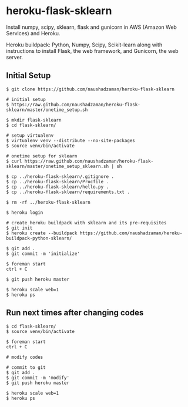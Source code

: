 heroku-flask-sklearn
====================
Install numpy, scipy, sklearn, flask and gunicorn in AWS (Amazon Web Services) and Heroku. 

Heroku buildpack: Python, Numpy, Scipy, Scikit-learn along with instructions to install Flask, the web framework, and Gunicorn, the web server.

Initial Setup 
-----
	$ git clone https://github.com/naushadzaman/heroku-flask-sklearn
	
	# initial setup 
	$ https://raw.github.com/naushadzaman/heroku-flask-sklearn/master/onetime_setup.sh
	
	$ mkdir flask-sklearn
	$ cd flask-sklearn/
	
	# setup virtualenv 
	$ virtualenv venv --distribute --no-site-packages
	$ source venv/bin/activate
		
	# onetime setup for sklearn 
	$ curl https://raw.github.com/naushadzaman/heroku-flask-sklearn/master/onetime_setup_sklearn.sh | sh
	
	$ cp ../heroku-flask-sklearn/.gitignore .
	$ cp ../heroku-flask-sklearn/Procfile .
	$ cp ../heroku-flask-sklearn/hello.py .
	$ cp ../heroku-flask-sklearn/requirements.txt .
	
	$ rm -rf ../heroku-flask-sklearn
	
	$ heroku login
	
	# create heroku buildpack with sklearn and its pre-requisites
	$ git init
	$ heroku create --buildpack https://github.com/naushadzaman/heroku-buildpack-python-sklearn/
	
	$ git add .
	$ git commit -m 'initialize'
	
	$ foreman start
	ctrl + C
	
	$ git push heroku master
	 
	$ heroku scale web=1
	$ heroku ps

Run next times after changing codes
-----
	$ cd flask-sklearn/
	$ source venv/bin/activate
	
	$ foreman start
	ctrl + C
	
	# modify codes 
	
	# commit to git 
	$ git add .
	$ git commit -m 'modify'
	$ git push heroku master
	
	$ heroku scale web=1
	$ heroku ps
